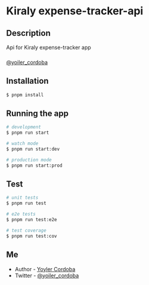 # Kiraly expense-tracker-api

## Description

Api for Kiraly expense-tracker app

###

[@yoiler_cordoba](https://x.com/yoiler_cordoba)

## Installation

```bash
$ pnpm install
```

## Running the app

```bash
# development
$ pnpm run start

# watch mode
$ pnpm run start:dev

# production mode
$ pnpm run start:prod
```

## Test

```bash
# unit tests
$ pnpm run test

# e2e tests
$ pnpm run test:e2e

# test coverage
$ pnpm run test:cov
```

## Me

- Author - [Yoyler Cordoba](https://www.yoyler.dev/)
- Twitter - [@yoiler_cordoba](https://x.com/yoiler_cordoba)

